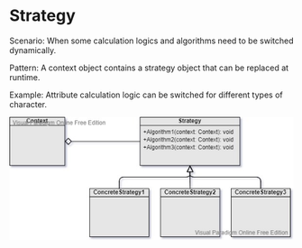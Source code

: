 Strategy
===
Scenario: When some calculation logics and algorithms need to be switched dynamically.

Pattern: A context object contains a strategy object that can be replaced at runtime.

Example: Attribute calculation logic can be switched for different types of character.


![UML](UML.jpg)